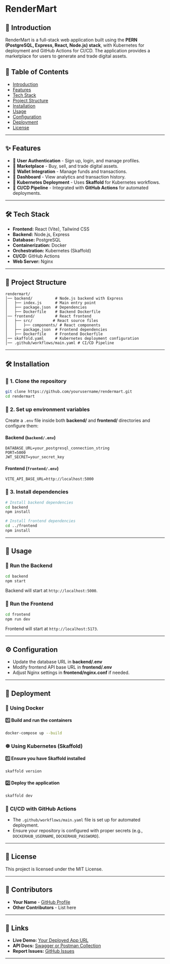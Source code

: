 # RenderMart

## 📌 Introduction
RenderMart is a full-stack web application built using the **PERN (PostgreSQL, Express, React, Node.js) stack**, with Kubernetes for deployment and GitHub Actions for CI/CD. The application provides a marketplace for users to generate and trade digital assets.

## 📖 Table of Contents
- [Introduction](#-introduction)
- [Features](#-features)
- [Tech Stack](#-tech-stack)
- [Project Structure](#-project-structure)
- [Installation](#-installation)
- [Usage](#-usage)
- [Configuration](#-configuration)
- [Deployment](#-deployment)
- [License](#-license)

---

## ✨ Features
- 🔹 **User Authentication** - Sign up, login, and manage profiles.
- 🔹 **Marketplace** - Buy, sell, and trade digital assets.
- 🔹 **Wallet Integration** - Manage funds and transactions.
- 🔹 **Dashboard** - View analytics and transaction history.
- 🔹 **Kubernetes Deployment** - Uses **Skaffold** for Kubernetes workflows.
- 🔹 **CI/CD Pipeline** - Integrated with **GitHub Actions** for automated deployments.

---

## 🛠 Tech Stack
- **Frontend:** React (Vite), Tailwind CSS
- **Backend:** Node.js, Express
- **Database:** PostgreSQL
- **Containerization:** Docker
- **Orchestration:** Kubernetes (Skaffold)
- **CI/CD:** GitHub Actions
- **Web Server:** Nginx

---

## 📂 Project Structure
```
rendermart/
│── backend/          # Node.js backend with Express
│   ├── index.js      # Main entry point
│   ├── package.json  # Dependencies
│   ├── Dockerfile    # Backend Dockerfile
│── frontend/         # React frontend
│   ├── src/         # React source files
│   │   ├── components/ # React components
│   ├── package.json  # Frontend dependencies
│   ├── Dockerfile    # Frontend Dockerfile
│── skaffold.yaml     # Kubernetes deployment configuration
│── .github/workflows/main.yaml # CI/CD Pipeline
```

---

## 🛠 Installation

### 🔹 **1. Clone the repository**
```sh
git clone https://github.com/yourusername/rendermart.git
cd rendermart
```

### 🔹 **2. Set up environment variables**
Create a `.env` file inside both **backend/** and **frontend/** directories and configure them:

#### Backend (`backend/.env`)
```
DATABASE_URL=your_postgresql_connection_string
PORT=5000
JWT_SECRET=your_secret_key
```

#### Frontend (`frontend/.env`)
```
VITE_API_BASE_URL=http://localhost:5000
```

### 🔹 **3. Install dependencies**
```sh
# Install backend dependencies
cd backend
npm install

# Install frontend dependencies
cd ../frontend
npm install
```

---

## 🚀 Usage

### 🔹 **Run the Backend**
```sh
cd backend
npm start
```
Backend will start at `http://localhost:5000`.

### 🔹 **Run the Frontend**
```sh
cd frontend
npm run dev
```
Frontend will start at `http://localhost:5173`.

---

## ⚙️ Configuration

- Update the database URL in **backend/.env**
- Modify frontend API base URL in **frontend/.env**
- Adjust Nginx settings in **frontend/nginx.conf** if needed.

---

## 🚢 Deployment

### 🐳 **Using Docker**
#### 1️⃣ **Build and run the containers**
```sh
docker-compose up --build
```

### ☸️ **Using Kubernetes (Skaffold)**
#### 1️⃣ **Ensure you have Skaffold installed**
```sh
skaffold version
```
#### 2️⃣ **Deploy the application**
```sh
skaffold dev
```

### 🚀 **CI/CD with GitHub Actions**
- The `.github/workflows/main.yaml` file is set up for automated deployment.
- Ensure your repository is configured with proper secrets (e.g., `DOCKERHUB_USERNAME`, `DOCKERHUB_PASSWORD`).

---

## 📜 License
This project is licensed under the MIT License.

---

## 🤝 Contributors
- **Your Name** - [GitHub Profile](https://github.com/yourusername)
- **Other Contributors** - List here

---

## 🔗 Links
- **Live Demo:** [Your Deployed App URL](#)
- **API Docs:** [Swagger or Postman Collection](#)
- **Report Issues:** [GitHub Issues](#)

---
